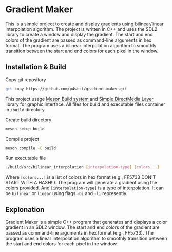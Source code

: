 # Gradient Maker

This is a simple project to create and display gradients using bilinear/linear interpolation algorithm. The project is written in C++ and uses the SDL2 library to create a window and display the gradient. The start and end colors of the gradient are passed as command-line arguments in hex format. The program uses a bilinear interpolation algorithm to smoothly transition between the start and end colors for each pixel in the window.

## Installation & Build

Copy git repository

```bash
git copy https://github.com/p4sttt/gradient-maker.git
```

This project usage [Meson Build system](https://mesonbuild.com/) and [Simple DirectMedia Layer](https://www.libsdl.org/) library for graphic interface. All files for build and executable files container in `/build` directory.

Create build directory

```bash
meson setup build
```

Compile project

```bash
meson compile -C build
```

Run executable file

```bash
./build/src/bilinear_interpolation [interpolation-type] [colors...]
```

Where `[colors...]` is a list of colors in hex format (e.g., FF5733 DON'T START WITH A HASH!!). The program will generate a gradient using the colors provided. And `[interpolation-type]` is a type of interpolation. It can be `bilinear` or `linear` using flags `-bi` and `-li` represently.

## Explonation

Gradient Maker is a simple C++ program that generates and displays a color gradient in an SDL2 window. The start and end colors of the gradient are passed as command-line arguments in hex format (e.g., FF5733). The program uses a linear interpolation algorithm to smoothly transition between the start and end colors for each pixel in the window.
